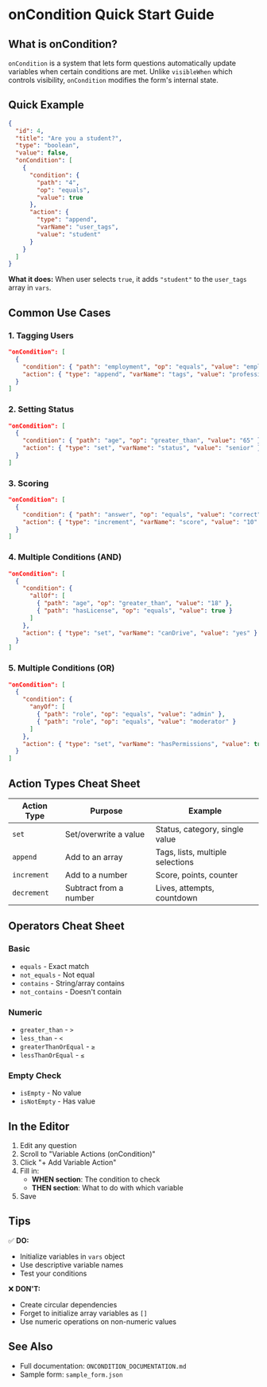 # onCondition Quick Start Guide

## What is onCondition?

`onCondition` is a system that lets form questions automatically update variables when certain conditions are met. Unlike `visibleWhen` which controls visibility, `onCondition` modifies the form's internal state.

## Quick Example

```json
{
  "id": 4,
  "title": "Are you a student?",
  "type": "boolean",
  "value": false,
  "onCondition": [
    {
      "condition": {
        "path": "4",
        "op": "equals",
        "value": true
      },
      "action": {
        "type": "append",
        "varName": "user_tags",
        "value": "student"
      }
    }
  ]
}
```

**What it does:** When user selects `true`, it adds `"student"` to the `user_tags` array in `vars`.

## Common Use Cases

### 1. Tagging Users

```json
"onCondition": [
  {
    "condition": { "path": "employment", "op": "equals", "value": "employed" },
    "action": { "type": "append", "varName": "tags", "value": "professional" }
  }
]
```

### 2. Setting Status

```json
"onCondition": [
  {
    "condition": { "path": "age", "op": "greater_than", "value": "65" },
    "action": { "type": "set", "varName": "status", "value": "senior" }
  }
]
```

### 3. Scoring

```json
"onCondition": [
  {
    "condition": { "path": "answer", "op": "equals", "value": "correct" },
    "action": { "type": "increment", "varName": "score", "value": "10" }
  }
]
```

### 4. Multiple Conditions (AND)

```json
"onCondition": [
  {
    "condition": {
      "allOf": [
        { "path": "age", "op": "greater_than", "value": "18" },
        { "path": "hasLicense", "op": "equals", "value": true }
      ]
    },
    "action": { "type": "set", "varName": "canDrive", "value": "yes" }
  }
]
```

### 5. Multiple Conditions (OR)

```json
"onCondition": [
  {
    "condition": {
      "anyOf": [
        { "path": "role", "op": "equals", "value": "admin" },
        { "path": "role", "op": "equals", "value": "moderator" }
      ]
    },
    "action": { "type": "set", "varName": "hasPermissions", "value": true }
  }
]
```

## Action Types Cheat Sheet

| Action Type | Purpose | Example |
|-------------|---------|---------|
| `set` | Set/overwrite a value | Status, category, single value |
| `append` | Add to an array | Tags, lists, multiple selections |
| `increment` | Add to a number | Score, points, counter |
| `decrement` | Subtract from a number | Lives, attempts, countdown |

## Operators Cheat Sheet

### Basic
- `equals` - Exact match
- `not_equals` - Not equal
- `contains` - String/array contains
- `not_contains` - Doesn't contain

### Numeric
- `greater_than` - `>`
- `less_than` - `<`
- `greaterThanOrEqual` - `≥`
- `lessThanOrEqual` - `≤`

### Empty Check
- `isEmpty` - No value
- `isNotEmpty` - Has value

## In the Editor

1. Edit any question
2. Scroll to "Variable Actions (onCondition)"
3. Click "+ Add Variable Action"
4. Fill in:
   - **WHEN section**: The condition to check
   - **THEN section**: What to do with which variable
5. Save

## Tips

✅ **DO:**
- Initialize variables in `vars` object
- Use descriptive variable names
- Test your conditions

❌ **DON'T:**
- Create circular dependencies
- Forget to initialize array variables as `[]`
- Use numeric operations on non-numeric values

## See Also

- Full documentation: `ONCONDITION_DOCUMENTATION.md`
- Sample form: `sample_form.json`

